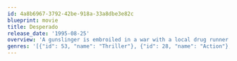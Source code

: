 ```yaml
---
id: 4a8b6967-3792-42be-918a-33a8dbe3e82c
blueprint: movie
title: Desperado
release_date: '1995-08-25'
overview: 'A gunslinger is embroiled in a war with a local drug runner.'
genres: '[{"id": 53, "name": "Thriller"}, {"id": 28, "name": "Action"}, {"id": 80, "name": "Crime"}]'
---
```

